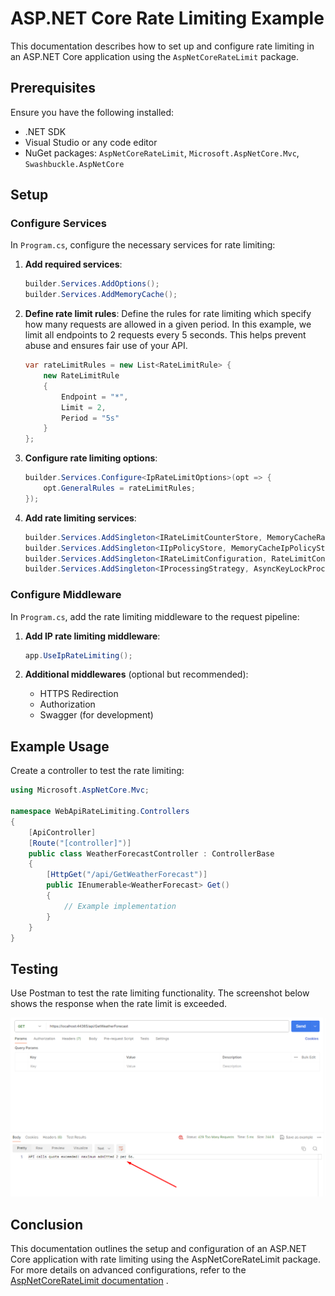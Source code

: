# ASP.NET Core Rate Limiting Example

This documentation describes how to set up and configure rate limiting in an ASP.NET Core application using the `AspNetCoreRateLimit` package.

## Prerequisites

Ensure you have the following installed:
- .NET SDK
- Visual Studio or any code editor
- NuGet packages: `AspNetCoreRateLimit`, `Microsoft.AspNetCore.Mvc`, `Swashbuckle.AspNetCore`

## Setup

### Configure Services

In `Program.cs`, configure the necessary services for rate limiting:

1. **Add required services**:
    ```csharp
    builder.Services.AddOptions();
    builder.Services.AddMemoryCache();
    ```

2. **Define rate limit rules**:
    Define the rules for rate limiting which specify how many requests are allowed in a given period. In this example, we limit all endpoints to 2 requests every 5 seconds. This helps prevent abuse and ensures fair use of your API.
    ```csharp
    var rateLimitRules = new List<RateLimitRule> { 
        new RateLimitRule
        {
            Endpoint = "*",
            Limit = 2,
            Period = "5s"
        }
    };
    ```

3. **Configure rate limiting options**:
    ```csharp
    builder.Services.Configure<IpRateLimitOptions>(opt => { 
        opt.GeneralRules = rateLimitRules;
    });
    ```

4. **Add rate limiting services**:
    ```csharp
    builder.Services.AddSingleton<IRateLimitCounterStore, MemoryCacheRateLimitCounterStore>();
    builder.Services.AddSingleton<IIpPolicyStore, MemoryCacheIpPolicyStore>();
    builder.Services.AddSingleton<IRateLimitConfiguration, RateLimitConfiguration>();
    builder.Services.AddSingleton<IProcessingStrategy, AsyncKeyLockProcessingStrategy>();
    ```

### Configure Middleware

In `Program.cs`, add the rate limiting middleware to the request pipeline:

1. **Add IP rate limiting middleware**:
    ```csharp
    app.UseIpRateLimiting();
    ```

2. **Additional middlewares** (optional but recommended):
    - HTTPS Redirection
    - Authorization
    - Swagger (for development)

## Example Usage

Create a controller to test the rate limiting:

```csharp
using Microsoft.AspNetCore.Mvc;

namespace WebApiRateLimiting.Controllers
{
    [ApiController]
    [Route("[controller]")]
    public class WeatherForecastController : ControllerBase
    {
        [HttpGet("/api/GetWeatherForecast")]
        public IEnumerable<WeatherForecast> Get()
        {
            // Example implementation
        }
    }
}
```

## Testing
Use Postman to test the rate limiting functionality. The screenshot below shows the response when the rate limit is exceeded.

![Screenshot](https://raw.githubusercontent.com/mehedihasan9339/WebApiRateLimiting/master/WebApiRateLimiting/RateLimit%20Test%20in%20Postman.png)

## Conclusion
This documentation outlines the setup and configuration of an ASP.NET Core application with rate limiting using the AspNetCoreRateLimit package. For more details on advanced configurations, refer to the [AspNetCoreRateLimit documentation](https://github.com/stefanprodan/AspNetCoreRateLimit)
.

